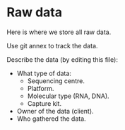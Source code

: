 # Raw data

Here is where we store all raw data.

Use git annex to track the data.

Describe the data (by editing this file):
- What type of data:
  - Sequencing centre.
  - Platform.
  - Molecular type (RNA, DNA).
  - Capture kit.
- Owner of the data (client).
- Who gathered the data.